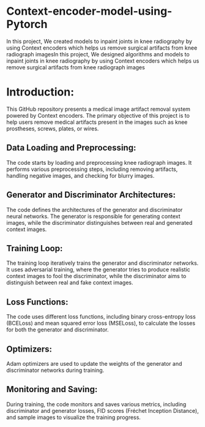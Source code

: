 # Context-encoder-model-using-Pytorch
In this project, We created models to inpaint joints in knee radiography by using Context encoders which helps us remove surgical artifacts from knee radiograph imagesIn this project, We designed algorithms and models to inpaint joints in knee radiography by using Context encoders which helps us remove surgical artifacts from knee radiograph images

# Introduction:
This GitHub repository presents a medical image artifact removal system powered by Context encoders. The primary objective of this project is to help users remove medical artifacts present in the images such as knee prostheses, screws, plates, or wires.

## Data Loading and Preprocessing:
The code starts by loading and preprocessing knee radiograph images. It performs various preprocessing steps, including removing artifacts, handling negative images, and checking for blurry images.

## Generator and Discriminator Architectures: 
The code defines the architectures of the generator and discriminator neural networks. The generator is responsible for generating context images, while the discriminator distinguishes between real and generated context images.

## Training Loop: 
The training loop iteratively trains the generator and discriminator networks. It uses adversarial training, where the generator tries to produce realistic context images to fool the discriminator, while the discriminator aims to distinguish between real and fake context images.

## Loss Functions: 
The code uses different loss functions, including binary cross-entropy loss (BCELoss) and mean squared error loss (MSELoss), to calculate the losses for both the generator and discriminator.

## Optimizers:
Adam optimizers are used to update the weights of the generator and discriminator networks during training.

## Monitoring and Saving: 
During training, the code monitors and saves various metrics, including discriminator and generator losses, FID scores (Fréchet Inception Distance), and sample images to visualize the training progress.

